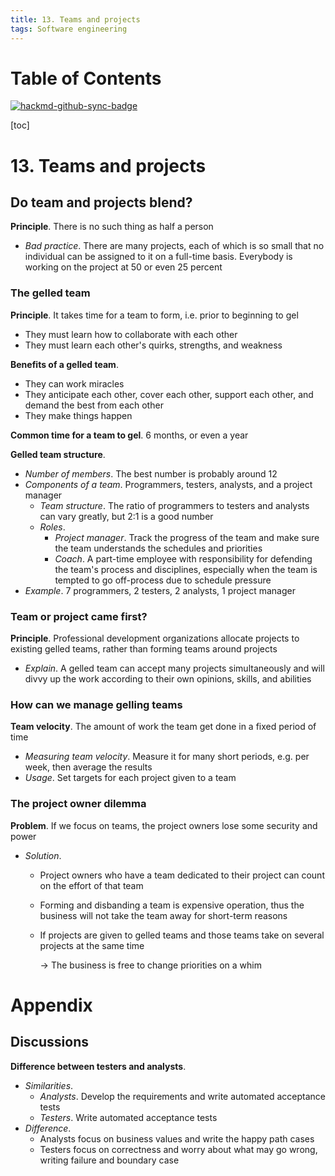 ```yaml
---
title: 13. Teams and projects
tags: Software engineering
---
```


# Table of Contents

[![hackmd-github-sync-badge](https://hackmd.io/BP7sXueJSpy6gvx_zUpMXQ/badge)](https://hackmd.io/BP7sXueJSpy6gvx_zUpMXQ)

[toc]

# 13. Teams and projects
## Do team and projects blend?
**Principle**. There is no such thing as half a person
* *Bad practice*. There are many projects, each of which is so small that no individual can be assigned to it on a full-time basis. Everybody is working on the project at 50 or even 25 percent

### The gelled team
**Principle**. It takes time for a team to form, i.e. prior to beginning to gel
* They must learn how to collaborate with each other
* They must learn each other's quirks, strengths, and weakness

**Benefits of a gelled team**.
* They can work miracles
* They anticipate each other, cover each other, support each other, and demand the best from each other
* They make things happen

**Common time for a team to gel**. 6 months, or even a year

**Gelled team structure**.
* *Number of members*. The best number is probably around 12
* *Components of a team*. Programmers, testers, analysts, and a project manager
    * *Team structure*. The ratio of programmers to testers and analysts can vary greatly, but 2:1 is a good number
    * *Roles*.
        * *Project manager*. Track the progress of the team and make sure the team understands the schedules and priorities
        * *Coach*. A part-time employee with responsibility for defending the team's process and disciplines, especially when the team is tempted to go off-process due to schedule pressure
* *Example*. 7 programmers, 2 testers, 2 analysts, 1 project manager

### Team or project came first?
**Principle**. Professional development organizations allocate projects to existing gelled teams, rather than forming teams around projects
* *Explain*. A gelled team can accept many projects simultaneously and will divvy up the work according to their own opinions, skills, and abilities

### How can we manage gelling teams
**Team velocity**. The amount of work the team get done in a fixed period of time
* *Measuring team velocity*. Measure it for many short periods, e.g. per week, then average the results
* *Usage*. Set targets for each project given to a team

### The project owner dilemma
**Problem**. If we focus on teams, the project owners lose some security and power
* *Solution*. 
    * Project owners who have a team dedicated to their project can count on the effort of that team
    * Forming and disbanding a team is expensive operation, thus the business will not take the team away for short-term reasons
    * If projects are given to gelled teams and those teams take on several projects at the same time

        $\to$ The business is free to change priorities on a whim

# Appendix
## Discussions
**Difference between testers and analysts**.
* *Similarities*.
    * *Analysts*. Develop the requirements and write automated acceptance tests
    * *Testers*. Write automated acceptance tests
* *Difference*. 
    * Analysts focus on business values and write the happy path cases
    * Testers focus on correctness and worry about what may go wrong, writing failure and boundary case